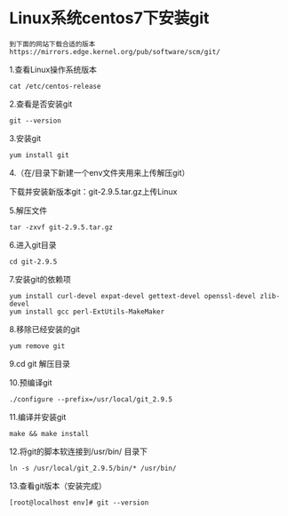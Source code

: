 # Linux系统centos7下安装git

~~~
到下面的网站下载合适的版本 https://mirrors.edge.kernel.org/pub/software/scm/git/
~~~



1.查看Linux操作系统版本

~~~
cat /etc/centos-release
~~~

2.查看是否安装git

~~~
git --version
~~~

3.安装git

~~~
yum install git
~~~

4.（在/目录下新建一个env文件夹用来上传解压git）

下载并安装新版本git：git-2.9.5.tar.gz上传Linux

5.解压文件

~~~
tar -zxvf git-2.9.5.tar.gz
~~~

6.进入git目录

~~~
cd git-2.9.5
~~~

7.安装git的依赖项

~~~
yum install curl-devel expat-devel gettext-devel openssl-devel zlib-devel
yum install gcc perl-ExtUtils-MakeMaker
~~~

8.移除已经安装的git

~~~
yum remove git
~~~

9.cd git 解压目录

10.预编译git

~~~
./configure --prefix=/usr/local/git_2.9.5
~~~

11.编译并安装git

~~~
make && make install
~~~

12.将git的脚本软连接到/usr/bin/ 目录下

~~~
ln -s /usr/local/git_2.9.5/bin/* /usr/bin/
~~~

13.查看git版本（安装完成）

~~~
[root@localhost env]# git --version
~~~

